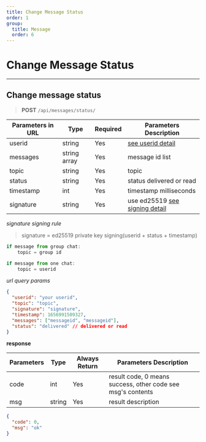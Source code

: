 ```yaml
---
title: Change Message Status
order: 1
group:
  title: Message
  order: 6
---
```


# Change Message Status

---

## Change message status

> **POST** `/api/messages/status/`

| Parameters in URL | Type         | Required | Parameters Description                                                |
| ----------------- | ------------ | -------- | --------------------------------------------------------------------- |
| userid            | string       | Yes      | [see userid detail](/docs/Web3MQ-API/pubkey/Save_pubkey#generate-your-userid) |
| messages          | string array | Yes      | message id list                                                       |
| topic             | string       | Yes      | topic                                                                 |
| status            | string       | Yes      | status delivered or read                                              |
| timestamp         | int          | Yes      | timestamp milliseconds                                                |
| signature         | string       | Yes      | use ed25519 [see signing detail](/docs/Web3MQ-API/signature)                  |

_signature signing rule_

> signature = ed25519 private key signing(userid + status + timestamp)

```ts
if message from group chat:
	topic = group id

if message from one chat:
	topic = userid
```

_url query params_

```json
{
  "userid": "your userid",
  "topic": "topic",
  "signature": "signature",
  "timestamp": 1656991509327,
  "messages": ["messageid", "messageid"],
  "status": "delivered" // delivered or read
}
```

**response**

| Parameters | Type   | Always Return | Parameters Description                                      |
| ---------- | ------ | ------------- | ----------------------------------------------------------- |
| code       | int    | Yes           | result code, 0 means success, other code see msg's contents |
| msg        | string | Yes           | result description                                          |

```json
{
  "code": 0,
  "msg": "ok"
}
```
